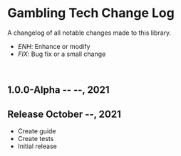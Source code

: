 Gambling Tech Change Log
========================

A changelog of all notable changes made to this library.

- *ENH*: Enhance or modify
- *FIX*: Bug fix or a small change

<br>

1.0.0-Alpha -- --, 2021
--------------------------


Release October --, 2021
------------------------
- Create guide
- Create tests
- Initial release